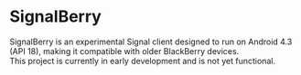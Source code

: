 # SignalBerry

SignalBerry is an experimental Signal client designed to run on Android 4.3 (API 18), making it compatible with older BlackBerry devices.  
This project is currently in early development and is not yet functional.
